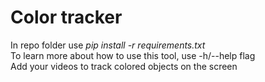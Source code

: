 # Color tracker
In repo folder use _pip install -r requirements.txt_ <br>
To learn more about how to use this tool, use -h/--help flag <br>
Add your videos to track colored objects on the screen <br>